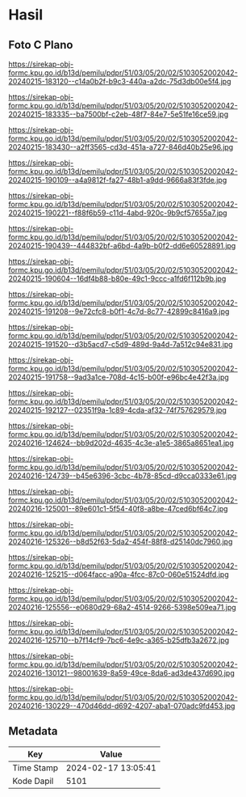 # Hasil

## Foto C Plano

https://sirekap-obj-formc.kpu.go.id/b13d/pemilu/pdpr/51/03/05/20/02/5103052002042-20240215-183120--c14a0b2f-b9c3-440a-a2dc-75d3db00e5f4.jpg

https://sirekap-obj-formc.kpu.go.id/b13d/pemilu/pdpr/51/03/05/20/02/5103052002042-20240215-183335--ba7500bf-c2eb-48f7-84e7-5e51fe16ce59.jpg

https://sirekap-obj-formc.kpu.go.id/b13d/pemilu/pdpr/51/03/05/20/02/5103052002042-20240215-183430--a2ff3565-cd3d-451a-a727-846d40b25e96.jpg

https://sirekap-obj-formc.kpu.go.id/b13d/pemilu/pdpr/51/03/05/20/02/5103052002042-20240215-190109--a4a9812f-fa27-48b1-a9dd-9666a83f3fde.jpg

https://sirekap-obj-formc.kpu.go.id/b13d/pemilu/pdpr/51/03/05/20/02/5103052002042-20240215-190221--f88f6b59-c11d-4abd-920c-9b9cf57655a7.jpg

https://sirekap-obj-formc.kpu.go.id/b13d/pemilu/pdpr/51/03/05/20/02/5103052002042-20240215-190439--444832bf-a6bd-4a9b-b0f2-dd6e60528891.jpg

https://sirekap-obj-formc.kpu.go.id/b13d/pemilu/pdpr/51/03/05/20/02/5103052002042-20240215-190604--16df4b88-b80e-49c1-9ccc-a1fd6f112b9b.jpg

https://sirekap-obj-formc.kpu.go.id/b13d/pemilu/pdpr/51/03/05/20/02/5103052002042-20240215-191208--9e72cfc8-b0f1-4c7d-8c77-42899c8416a9.jpg

https://sirekap-obj-formc.kpu.go.id/b13d/pemilu/pdpr/51/03/05/20/02/5103052002042-20240215-191520--d3b5acd7-c5d9-489d-9a4d-7a512c94e831.jpg

https://sirekap-obj-formc.kpu.go.id/b13d/pemilu/pdpr/51/03/05/20/02/5103052002042-20240215-191758--9ad3a1ce-708d-4c15-b00f-e96bc4e42f3a.jpg

https://sirekap-obj-formc.kpu.go.id/b13d/pemilu/pdpr/51/03/05/20/02/5103052002042-20240215-192127--02351f9a-1c89-4cda-af32-74f757629579.jpg

https://sirekap-obj-formc.kpu.go.id/b13d/pemilu/pdpr/51/03/05/20/02/5103052002042-20240216-124624--bb9d202d-4635-4c3e-a1e5-3865a8651ea1.jpg

https://sirekap-obj-formc.kpu.go.id/b13d/pemilu/pdpr/51/03/05/20/02/5103052002042-20240216-124739--b45e6396-3cbc-4b78-85cd-d9cca0333e61.jpg

https://sirekap-obj-formc.kpu.go.id/b13d/pemilu/pdpr/51/03/05/20/02/5103052002042-20240216-125001--89e601c1-5f54-40f8-a8be-47ced6bf64c7.jpg

https://sirekap-obj-formc.kpu.go.id/b13d/pemilu/pdpr/51/03/05/20/02/5103052002042-20240216-125326--b8d52f63-5da2-454f-88f8-d25140dc7960.jpg

https://sirekap-obj-formc.kpu.go.id/b13d/pemilu/pdpr/51/03/05/20/02/5103052002042-20240216-125215--d064facc-a90a-4fcc-87c0-060e51524dfd.jpg

https://sirekap-obj-formc.kpu.go.id/b13d/pemilu/pdpr/51/03/05/20/02/5103052002042-20240216-125556--e0680d29-68a2-4514-9266-5398e509ea71.jpg

https://sirekap-obj-formc.kpu.go.id/b13d/pemilu/pdpr/51/03/05/20/02/5103052002042-20240216-125710--b7f14cf9-7bc6-4e9c-a365-b25dfb3a2672.jpg

https://sirekap-obj-formc.kpu.go.id/b13d/pemilu/pdpr/51/03/05/20/02/5103052002042-20240216-130121--98001639-8a59-49ce-8da6-ad3de437d690.jpg

https://sirekap-obj-formc.kpu.go.id/b13d/pemilu/pdpr/51/03/05/20/02/5103052002042-20240216-130229--470d46dd-d692-4207-aba1-070adc9fd453.jpg


## Metadata

| Key        | Value               |
| ---------- | ------------------- |
| Time Stamp | 2024-02-17 13:05:41 |
| Kode Dapil | 5101                |



